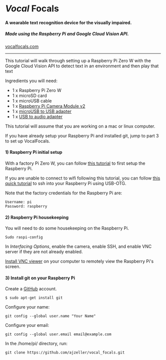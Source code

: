 # *Vocal* **Focals**

#### A wearable text recognition device for the visually impaired.

##### *Made using the Raspberry Pi and Google Cloud Vision API.*

[vocalfocals.com](https://vocalfocals.com)

---
This tutorial will walk through setting up a Raspberry Pi Zero W with the Google Cloud Vision API to detect text in an environment and then play that text

Ingredients you will need:
* 1 x Raspberry Pi Zero W
* 1 x microSD card
* 1 x microUSB cable
* 1 x [Raspberry Pi Camera Module v2](http://a.co/gOyJ8m6)
* 1 x [microUSB to USB adapter](http://a.co/eIHAlxn)
* 1 x [USB to audio adapter](http://a.co/1Pvllqo)


This tutorial will assume that you are working on a mac or linux computer.

If you have already setup your Raspberry Pi and installed git, jump to part 3 to set up VocalFocals.

#### 1) Raspberry Pi initial setup
With a factory Pi Zero W, you can follow [this tutorial](https://www.losant.com/blog/getting-started-with-the-raspberry-pi-zero-w-without-a-monitor) to first setup the Raspberry Pi.

If you are unable to connect to wifi following this tutorial, you can follow [this quick tutorial](https://blog.gbaman.info/?p=791) to ssh into your Raspberry Pi using USB-OTG.

Note that the factory credentials for the Raspberry Pi are:

```
Username: pi
Password: raspberry
```

#### 2) Raspberry Pi housekeeping

You will need to do some housekeeping on the Raspberry Pi.

```
Sudo raspi-config
```

In *Interfacing Options*, enable the camera, enable SSH, and enable VNC server if they are not already enabled.

[Install VNC viewer](https://www.realvnc.com/en/connect/download/viewer/) on your computer to remotely view the Raspberry Pi's screen.

#### 3) Install git on your Raspberry Pi
Create a [GitHub](https://github.com/) account.

```
$ sudo apt-get install git
```

Configure your name:

```
git config --global user.name "Your Name"
```

Configure your email:

```
git config --global user.email email@example.com
```



In the /home/pi/ directory, run:

```
git clone https://github.com/ajzeller/vocal_focals.git
```
